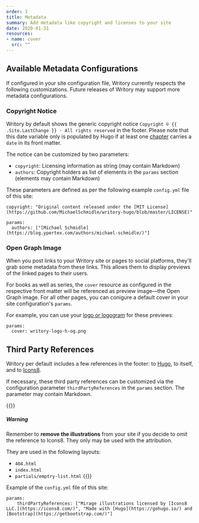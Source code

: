 ```yaml
---
order: 3
title: Metadata
summary: Add metadata like copyright and licenses to your site
date: 2020-01-31
resources:
- name: cover
  src: ""
---
```


## Available Metadata Configurations

If configured in your site configuration file, Writory currently respects the following customizations. Future releases of Writory may support more metadata configurations.

### Copyright Notice

Writory by default shows the generic copyright notice ``Copyright © {{ .Site.LastChange }} · All rights reserved`` in the footer. Please note that this date variable only is populated by Hugo if at least one [chapter](/books/getting-started/building-blocks/#chapters) carries a ``date`` in its front matter.

The notice can be customized by two parameters:
* ``copyright``: Licensing information as string (may contain Markdown)
* ``authors``: Copyright holders as list of elements in the ``params`` section (elements may contain Markdown)

These parameters are defined as per the following example ``config.yml`` file of this site:

```
copyright: "Original content released under the [MIT License](https://github.com/MichaelSchmidle/writory-hugo/blob/master/LICENSE)"

params:
  authors: ["[Michael Schmidle](https://blog.ypertex.com/authors/michael-schmidle/)"]
```

### Open Graph Image

When you post links to your Writory site or pages to social platforms, they'll grab some metadata from these links. This allows them to display previews of the linked pages to their users.

For books as well as series, the ``cover`` resource as configured in the respective front matter will be referenced as preview image—the Open Graph image. For all other pages, you can conigure a default cover in your site configuration's ``params``.

For example, you can use your [logo or logogram](/books/customizing-writory/logo-and-logogram/) for these previews:

```
params:
  cover: writory-logo-h-og.png
```

## Third Party References

Writory per default includes a few references in the footer: to [Hugo](https://gohugo.io/), to itself, and to [Icons8](https://icons8.com/).

If necessary, these third party references can be customized via the configuration parameter ``thirdPartyReferences`` in the ``params`` section. The parameter may contain Markdown.

{{<alert class="wy-alert-warning my-5">}}
##### Warning

Remember to **remove the illustrations** from your site if you decide to omit the reference to Icons8. They only may be used with the attribution.

They are used in the following layouts:

* ``404.html``
* ``index.html``
* ``partials/emptry-list.html``
{{</alert>}}

Example of the ``config.yml`` file of this site:

```
params:
    thirdPartyReferences: ["Mirage illustrations licensed by [Icons8 LLC.](https://icons8.com/)", "Made with [Hugo](https://gohugo.io/) and [Bootstrap](https://getbootstrap.com/)"]
```
